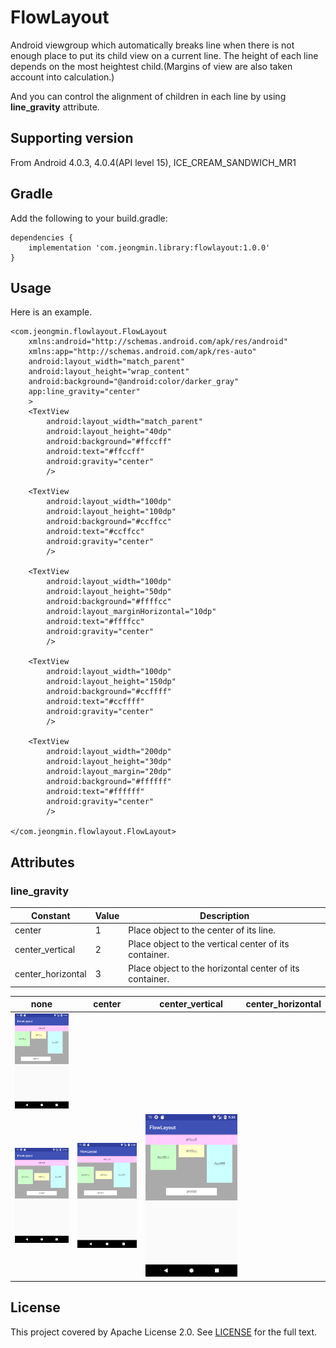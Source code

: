 # FlowLayout
Android viewgroup which automatically breaks line when there is not enough place to put its child view on a current line. The height of each line depends on the most heightest child.(Margins of view are also taken account into calculation.) 

And you can control the alignment of children in each line by using **line_gravity** attribute. 

## Supporting version
From Android 4.0.3, 4.0.4(API level 15), ICE_CREAM_SANDWICH_MR1

## Gradle
Add the following to your build.gradle:

```
dependencies {
    implementation 'com.jeongmin.library:flowlayout:1.0.0'
}
```

## Usage
Here is an example.

```
<com.jeongmin.flowlayout.FlowLayout
    xmlns:android="http://schemas.android.com/apk/res/android"
    xmlns:app="http://schemas.android.com/apk/res-auto"
    android:layout_width="match_parent"
    android:layout_height="wrap_content"
    android:background="@android:color/darker_gray"
    app:line_gravity="center"
    >
    <TextView
        android:layout_width="match_parent"
        android:layout_height="40dp"
        android:background="#ffccff"
        android:text="#ffccff"
        android:gravity="center"
        />

    <TextView
        android:layout_width="100dp"
        android:layout_height="100dp"
        android:background="#ccffcc"
        android:text="#ccffcc"
        android:gravity="center"
        />

    <TextView
        android:layout_width="100dp"
        android:layout_height="50dp"
        android:background="#ffffcc"
        android:layout_marginHorizontal="10dp"
        android:text="#ffffcc"
        android:gravity="center"
        />

    <TextView
        android:layout_width="100dp"
        android:layout_height="150dp"
        android:background="#ccffff"
        android:text="#ccffff"
        android:gravity="center"
        />

    <TextView
        android:layout_width="200dp"
        android:layout_height="30dp"
        android:layout_margin="20dp"
        android:background="#ffffff"
        android:text="#ffffff"
        android:gravity="center"
        />

</com.jeongmin.flowlayout.FlowLayout>

```
## Attributes
### line_gravity

Constant          | Value | Description
-------------------|-------|-----------
center            | 1     | Place object to the center of its line.            
center_vertical   | 2 | Place object to the vertical center of its container.  
center_horizontal | 3 | Place object to the horizontal center of its container.

none | center | center_vertical | center_horizontal
-----|----------------|------------|----------
![none](https://github.com/jeongmin/FlowLayout/blob/master/screenshot/no_line_gravity.png) |
![center](https://github.com/jeongmin/FlowLayout/blob/master/screenshot/line_gravity_center.png) | ![center_vertical](https://github.com/jeongmin/FlowLayout/blob/master/screenshot/line_gravity_center_vertical.png) | ![center_horizontal](https://github.com/jeongmin/FlowLayout/blob/master/screenshot/line_gravity_center_horizontal.png)


## License
This project covered by Apache License 2.0. See [LICENSE](LICENSE) for the full text.
